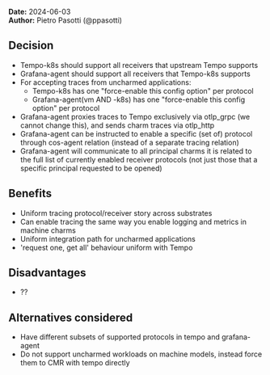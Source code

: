**Date:** 2024-06-03<br/>
**Author:** Pietro Pasotti (@ppasotti)  


## Decision 

- Tempo-k8s should support all receivers that upstream Tempo supports
- Grafana-agent should support all receivers that Tempo-k8s supports
- For accepting traces from uncharmed applications:
  - Tempo-k8s has one "force-enable this config option" per protocol
  - Grafana-agent(vm AND -k8s) has one "force-enable this config option" per protocol
- Grafana-agent proxies traces to Tempo exclusively via otlp_grpc (we cannot change this), and sends charm traces via otlp_http
- Grafana-agent can be instructed to enable a specific (set of) protocol through cos-agent relation (instead of a separate tracing relation)
- Grafana-agent will communicate to all principal charms it is related to the full list of currently enabled receiver protocols (not just those that a specific principal requested to be opened)

## Benefits

- Uniform tracing protocol/receiver story across substrates
- Can enable tracing the same way you enable logging and metrics in machine charms
- Uniform integration path for uncharmed applications
- 'request one, get all' behaviour uniform with Tempo

## Disadvantages

- ??

## Alternatives considered

- Have different subsets of supported protocols in tempo and grafana-agent
- Do not support uncharmed workloads on machine models, instead force them to CMR with tempo directly
